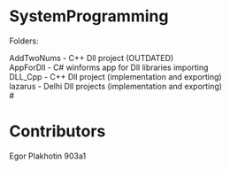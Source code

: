 # SystemProgramming

Folders:

AddTwoNums - C++ Dll project (OUTDATED) <br />
AppForDll - C# winforms app for Dll libraries importing <br />
DLL_Cpp - C++ Dll project (implementation and exporting) <br />
lazarus - Delhi Dll projects (implementation and exporting) <br />#

# Contributors
Egor Plakhotin 903a1
